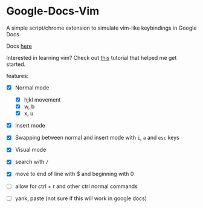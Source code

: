 # Google-Docs-Vim
A simple script/chrome extension to simulate vim-like keybindings in Google Docs


Docs [here](https://github.com/BCCheungGit/Google-Docs-Vim/blob/main/documentation.md)

Interested in learning vim? Check out [this](https://wiki.gentoo.org/wiki/Vim/Guide) tutorial that helped me get started.


features:
- [x] Normal mode
    - [x] hjkl movement
    - [x] w, b
    - [x] x, u 
- [x] Insert mode 
- [x] Swapping between normal and insert mode with `i`, `a` and `esc` keys
- [x] Visual mode
- [x] search with `/`
- [x] move to end of line with $ and beginning with 0



- [ ] allow for ctrl + r and other ctrl normal commands
- [ ] yank, paste (not sure if this will work in google docs)
